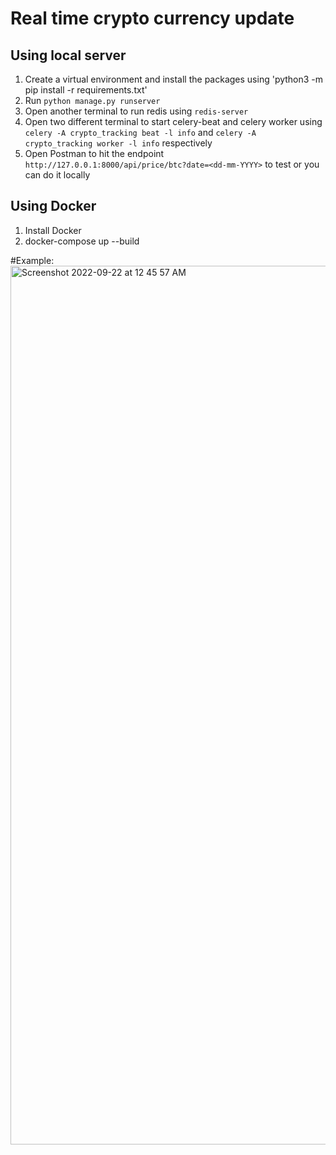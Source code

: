 # Real time crypto currency update

## Using local server

1. Create a virtual environment and install the packages using 'python3 -m pip install -r requirements.txt'
2. Run `python manage.py runserver`
3. Open another terminal to run redis using `redis-server`
4. Open two different terminal to start celery-beat and celery worker using `celery -A crypto_tracking beat -l info` and 
  `celery -A crypto_tracking worker -l info` respectively
5. Open Postman to hit the endpoint `http://127.0.0.1:8000/api/price/btc?date=<dd-mm-YYYY>` to test or you can do it locally


## Using Docker
1. Install Docker 
2. docker-compose up --build 

#Example:
<img width="1406" alt="Screenshot 2022-09-22 at 12 45 57 AM" src="https://user-images.githubusercontent.com/56479326/191591258-dd2378f5-2403-4a4a-b7ed-1a57a04fdc4e.png">
